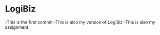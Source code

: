 # LogiBiz 
-This is the first commit
-This is also my version of LogiBiz
-This is also my assignment.

